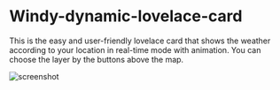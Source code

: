 # Windy-dynamic-lovelace-card

This is the easy and user-friendly lovelace card that shows the weather according to your location in real-time mode with animation. You can choose the layer by the buttons above the map.

![screenshot](https://github.com/Spirituss/Screenshots/blob/master/Windy_dymanic_lovelace_card.png)
